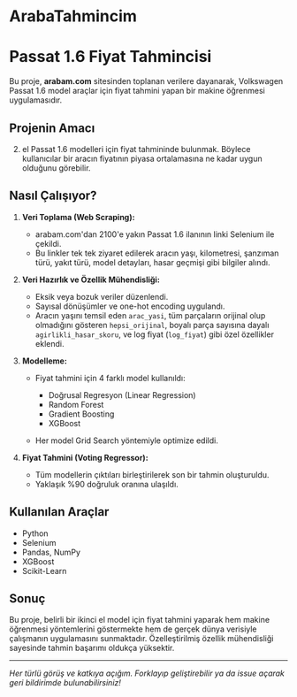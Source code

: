 # ArabaTahmincim

# Passat 1.6 Fiyat Tahmincisi

Bu proje, **arabam.com** sitesinden toplanan verilere dayanarak, Volkswagen Passat 1.6 model araçlar için fiyat tahmini yapan bir makine öğrenmesi uygulamasıdır.

## Projenin Amacı

2. el Passat 1.6 modelleri için fiyat tahmininde bulunmak. Böylece kullanıcılar bir aracın fiyatının piyasa ortalamasına ne kadar uygun olduğunu görebilir.

## Nasıl Çalışıyor?

1. **Veri Toplama (Web Scraping):**

   * arabam.com'dan 2100'e yakın Passat 1.6 ilanının linki Selenium ile çekildi.
   * Bu linkler tek tek ziyaret edilerek aracın yaşı, kilometresi, şanzıman türü, yakıt türü, model detayları, hasar geçmişi gibi bilgiler alındı.

2. **Veri Hazırlık ve Özellik Mühendisliği:**

   * Eksik veya bozuk veriler düzenlendi.
   * Sayısal dönüşümler ve one-hot encoding uygulandı.
   * Aracın yaşını temsil eden `arac_yasi`, tüm parçaların orijinal olup olmadığını gösteren `hepsi_orijinal`, boyalı parça sayısına dayalı `agirlikli_hasar_skoru`, ve log fiyat (`log_fiyat`) gibi özel özellikler eklendi.

3. **Modelleme:**

   * Fiyat tahmini için 4 farklı model kullanıldı:

     * Doğrusal Regresyon (Linear Regression)
     * Random Forest
     * Gradient Boosting
     * XGBoost
   * Her model Grid Search yöntemiyle optimize edildi.

4. **Fiyat Tahmini (Voting Regressor):**

   * Tüm modellerin çıktıları birleştirilerek son bir tahmin oluşturuldu.
   * Yaklaşık %90 doğruluk oranına ulaşıldı.


## Kullanılan Araçlar

* Python
* Selenium
* Pandas, NumPy
* XGBoost
* Scikit-Learn 
## Sonuç

Bu proje, belirli bir ikinci el model için fiyat tahmini yaparak hem makine öğrenmesi yöntemlerini göstermekte hem de gerçek dünya verisiyle çalışmanın uygulamasını sunmaktadır. Özelleştirilmiş özellik mühendisliği sayesinde tahmin başarımı oldukça yüksektir.

---

*Her türlü görüş ve katkıya açığım. Forklayıp geliştirebilir ya da issue açarak geri bildirimde bulunabilirsiniz!*

